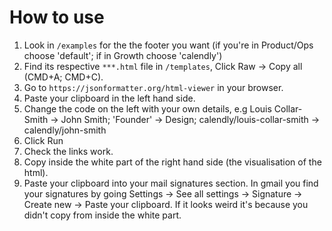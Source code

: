 # How to use

1. Look in `/examples` for the the footer you want (if you're in Product/Ops choose 'default'; if in Growth choose 'calendly')
2. Find its respective `***.html` file in `/templates`, Click Raw -> Copy all (CMD+A; CMD+C).
3. Go to `https://jsonformatter.org/html-viewer` in your browser.
4. Paste your clipboard in the left hand side.
5. Change the code on the left with your own details, e.g Louis Collar-Smith -> John Smith; 'Founder' -> Design; calendly/louis-collar-smith -> calendly/john-smith
6. Click Run
7. Check the links work.
8. Copy inside the white part of the right hand side (the visualisation of the html). 
9. Paste your clipboard into your mail signatures section. In gmail you find your signatures by going Settings -> See all settings -> Signature -> Create new -> Paste your clipboard. If it looks weird it's because you didn't copy from inside the white part.
